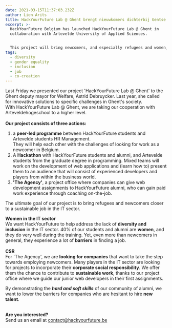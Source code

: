 ```yaml
---
date: 2021-03-15T11:37:03.232Z
author: Lien Arits
title: HackYourFuture Lab @ Ghent brengt nieuwkomers dichterbij Gentse IT bedrijven
excerpt: >-
  HackYourFuture Belgium has launched HackYourFuture Lab @ Ghent in
  collaboration with Artevelde University of Applied Sciences.


  This project will bring newcomers, and especially refugees and women, closer to the IT field - thanks to the Social Innovation Fund from the City of Ghent.
tags:
  - diversity
  - gender equality
  - inclusion
  - job
  - co-creation
---
```

Last Friday we presented our project 'HackYourFuture Lab @ Ghent' to the Ghent deputy mayor for Welfare, Astrid Debruycker.
Last year, she called for innovative solutions to specific challenges in Ghent's society.
\
With HackYourFuture Lab @ Ghent, we are taking our cooperation with Arteveldehogeschool to a higher level.
\
\
**Our project consists of three actions:**

1. a **peer-led programme** between HackYourFuture students and Artevelde students HR Management.\
   They will help each other with the challenges of looking for work as a newcomer in Belgium.
2. A **Hackathon** with HackYourFuture students and alumni, and Artevelde students from the graduate degree in programming.
   Mixed teams will work on the development of web applications and (learn how to) present them to an audience that will consist of experienced developers and players from within the business world.
3. **'The Agency'**, a project office where companies can give web development assignments to HackYourFuture alumni, who can gain paid work experience through coaching on-the-job.

The ultimate goal of our project is to bring refugees and newcomers closer to a sustainable job in the IT sector.

**Women in the IT sector**\
We want HackYourFuture to help address the lack of **diversity and inclusion** in the IT sector.
40% of our students and alumni are **women**, and they do very well during the training. Yet, even more than newcomers in general, they experience a lot of **barriers** in finding a job.\
**\
CSR**\
For 'The Agency', we are **looking for companies** that want to take the step towards employing newcomers. Many players in the IT sector are looking for projects to incorporate their **corporate social responsibility**. We offer them the chance to contribute to **sustainable work**, thanks to our project office where we guide our junior web developers in their first assignments.

By demonstrating the ***hard and soft skills*** of our community of alumni, we want to lower the barriers for companies who are hesitant to hire **new talent**.


\
**Are you interested?**\
Send us an email at contact@hackyourfuture.be